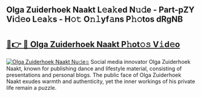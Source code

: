 ## Olga Zuiderhoek Naakt L𝚎a𝚔ed N𝚞𝚍e - Part-pZY Vi𝚍𝚎o L𝚎a𝚔s - H𝚘𝚝 O𝚗𝚕yf𝚊ns P𝚑𝚘tos dRgNB

# <h2><a href="http://kf469l.oniu.top/?m=Olga+Zuiderhoek+Naakt">🔗👉 🔴 Olga Zuiderhoek Naakt P𝚑ot𝚘𝚜 V𝚒d𝚎o</a></h2>

[![Olga Zuiderhoek Naakt Nu𝚍e𝚜](https://i.imgur.com/0qMVB7G.gif)](http://kf469l.oniu.top/?m=Olga+Zuiderhoek+Naakt)
Social media innovator Olga Zuiderhoek Naakt, known for publishing dance and lifestyle material, consisting of presentations and personal blogs. The public face of Olga Zuiderhoek Naakt exudes warmth and authenticity, yet the inner workings of his private life remain a puzzle.  
